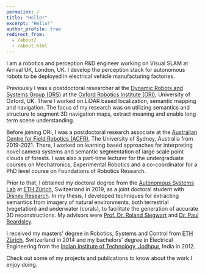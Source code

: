 ```yaml
---
permalink: /
title: "Hello!"
excerpt: "Hello!"
author_profile: true
redirect_from: 
  - /about/
  - /about.html
---
```

I am a robotics and perception R&D engineer working on Visual SLAM at Arrival UK, London, UK. I develop the perception stack for autonomous robots to be deployed in electrical vehicle manufacturing factories. 

Previously I was a postdoctoral researcher at the [Dynamic Robots and Systems Group (DRS)](https://ori.ox.ac.uk/labs/drs/) at the [Oxford Robotics Institute (ORI)](https://ori.ox.ac.uk/), University of Oxford, UK. There I worked on LiDAR based localization, semantic mapping and navigation. The focus of my research was on utilizing semantics and structure to segment 3D navigation maps, extract meaning and enable long term scene understanding.

Before joining ORI, I was a postdoctoral research associate at the [Australian Centre for Field Robotics (ACFR)](http://robotics.sydney.edu.au/), The University of Sydney, Australia from 2019-2021. There, I worked on learning based approaches for interpreting novel camera systems and semantic segmentation of large scale point clouds of forests. I was also a part-time lecturer for the undergraduate courses on Mechatronics, Experimental Robotics and a co-coordinator for a PhD level course on Foundations of Robotics Research.

Prior to that, I obtained my doctoral degree from the [Autonomous Systems Lab](http://www.asl.ethz.ch/) at [ETH Zürich](https://www.ethz.ch/en.html), Switzerland in 2019, as a joint doctoral student with [Disney Research](https://www.disneyresearch.com/). In my thesis, I developed techniques for extracting semantics from imagery of natural environments, both terrestrial (vegetation) and underwater (corals), to facilitate the generation of accurate 3D reconstructions. My advisors were [Prof. Dr. Roland Siegwart](http://www.asl.ethz.ch/the-lab/people/person-detail.Mjk5ODE=.TGlzdC8yMDI4LDEyMDExMzk5Mjg=.html) and [Dr. Paul Beardsley](https://www.linkedin.com/in/p-beardsley/).

I received my masters' degree in Robotics, Systems and Control from [ETH Zürich](https://www.ethz.ch/en.html), Switzerland in 2014 and my bachelors' degree in Electrical Engineering from the [Indian Institute of Technology, Jodhpur](https://iitj.ac.in), India in 2012.

Check out some of my projects and publications to know about the work I enjoy doing.
